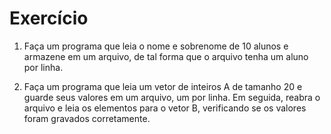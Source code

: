 # Exercício

1. Faça um programa que leia o nome e sobrenome de 10 alunos e armazene em um arquivo, de tal forma que o arquivo tenha um aluno por linha.

2. Faça um programa que leia um vetor de inteiros A de tamanho 20 e guarde seus valores em um arquivo, um por linha. Em seguida, reabra o arquivo e leia os elementos para o vetor B, verificando se os valores foram gravados corretamente.


